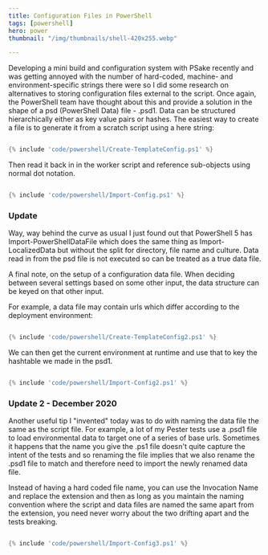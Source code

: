 ```yaml
---
title: Configuration Files in PowerShell
tags: [powershell]
hero: power
thumbnail: "/img/thumbnails/shell-420x255.webp"

---
```


Developing a mini build and configuration system with PSake recently and was getting annoyed with the number of hard-coded, machine- and environment-specific strings there were
so I did some research on alternatives to storing configuration files external to the script. Once again, the PowerShell team have thought about this and provide a solution
in the shape of a psd (PowerShell Data) file - .psd1. Data can be structured hierarchically either as key value pairs or hashes. The easiest way to create a file is to
generate it from a scratch script using a here string:

```powershell

{% include 'code/powershell/Create-TemplateConfig.ps1' %}

```

Then read it back in in the worker script and reference sub-objects using normal dot notation.

```powershell

{% include 'code/powershell/Import-Config.ps1' %}

```

### Update

Way, way behind the curve as usual I just found out that PowerShell 5 has Import-PowerShellDataFile which does the same thing as Import-LocalizedData but without the split
for directory, file name and culture. Data read in from the psd file is not executed so can be treated as a true data file.

A final note, on the setup of a configuration data file. When deciding between several settings based on some other input, the data structure can be keyed on that other input.

For example, a data file may contain urls which differ according to the deployment environment:

```powershell

{% include 'code/powershell/Create-TemplateConfig2.ps1' %}

```

We can then get the current environment at runtime and use that to key the hashtable we made in the psd1.

```powershell

{% include 'code/powershell/Import-Config2.ps1' %}

```

### Update 2 - December 2020

Another useful tip I "invented" today was to do with naming the data file the same as the script file. For example, a
lot of my Pester tests use a .psd1 file to load environmental data to target one of a series of base urls. Sometimes
it happens that the name you give the .ps1 file doesn't quite capture the intent of the tests and so renaming the file
implies that we also rename the .psd1 file to match and therefore need to import the newly renamed data file.

Instead of having a hard coded file name, you can use the Invocation Name and replace the extension and then as long as
you maintain the naming convention where the script and data files are named the same apart from the extension, you need
never worry about the two drifting apart and the tests breaking.

```powershell

{% include 'code/powershell/Import-Config3.ps1' %}

```
